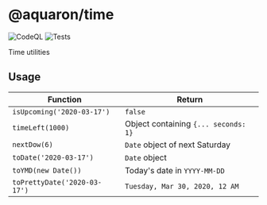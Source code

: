 # @aquaron/time

![CodeQL](https://github.com/aquaron/time/workflows/CodeQL/badge.svg)
![Tests](https://github.com/aquaron/time/workflows/Tests/badge.svg)

Time utilities

## Usage

Function | Return
--- | ---
`isUpcoming('2020-03-17')` | `false`
`timeLeft(1000)` | Object containing `{... seconds: 1}`
`nextDow(6)` | `Date` object of next Saturday
`toDate('2020-03-17')` | `Date` object
`toYMD(new Date())` | Today's date in `YYYY-MM-DD`
`toPrettyDate('2020-03-17')` | `Tuesday, Mar 30, 2020, 12 AM`

